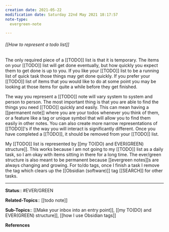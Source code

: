 ```yaml
---
creation date: 2021-05-22
modification date: Saturday 22nd May 2021 18:17:57
note-type: 
  evergreen-note

---
```


###### [[How to represent a todo list]]

The only required piece of a [[TODO]] list is that it is temporary. The items on your [[TODO]] list will get done eventually, but how quickly you expect them to get done is up to you. If you like your [[TODO]] list to be a running list of quick task those things may get done quickly. If you prefer your [[TODO]] list of items that you would like to do at some point you may be looking at those items for quite a while before they get finished.

The way you represent a [[TODO]] note will vary system to system and person to person. The most important thing is that you are able to find the things you need [[TODO]] quickly and easily. This can mean having a [[permanent note]] where you are your todos whenever you think of them, or a feature like a tag or unique symbol that will allow you to find them easily in other notes. You can also create more narrow representations of [[TODO]]'s if the way you will interact is significantly different. Once you have completed a [[TODO]], it should be removed from your [[TODO]] list.

My [[TODO]] list is represented by [[my TO(DO) and EVER(GREEN) structure]]. This works because I am not going to my [[TODO]] list as a daily task, so I am okay with items sitting in there for a long time. The ever/green structure is also meant to be permanent because [[evergreen notes]]s are always changing and growing. For to/do tags, once I finish a task I remove the tag which clears up the [[Obsidian (software)]] tag [[SEARCH]] for other tasks.

---

**Status**:: #EVER/GREEN  

**Related-Topics**:: [[todo note]]
	
**Sub-Topics**:: [[Make your inbox into an entry point]], [[my TO(DO) and EVER(GREEN) structure]], [[how I use Obsidian tags]]
	
**References**